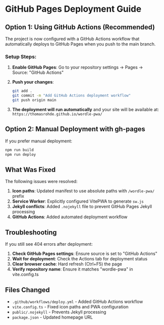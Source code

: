 # GitHub Pages Deployment Guide

## Option 1: Using GitHub Actions (Recommended)

The project is now configured with a GitHub Actions workflow that automatically deploys to GitHub Pages when you push to the main branch.

### Setup Steps:

1. **Enable GitHub Pages**: Go to your repository settings → Pages → Source: "GitHub Actions"

2. **Push your changes**:
   ```bash
   git add .
   git commit -m "Add GitHub Actions deployment workflow"
   git push origin main
   ```

3. **The deployment will run automatically** and your site will be available at:
   `https://thomasrohde.github.io/wordle-pwa/`

## Option 2: Manual Deployment with gh-pages

If you prefer manual deployment:

```bash
npm run build
npm run deploy
```

## What Was Fixed

The following issues were resolved:

1. **Icon paths**: Updated manifest to use absolute paths with `/wordle-pwa/` prefix
2. **Service Worker**: Explicitly configured VitePWA to generate `sw.js` 
3. **Jekyll conflicts**: Added `.nojekyll` file to prevent GitHub Pages Jekyll processing
4. **GitHub Actions**: Added automated deployment workflow

## Troubleshooting

If you still see 404 errors after deployment:

1. **Check GitHub Pages settings**: Ensure source is set to "GitHub Actions"
2. **Wait for deployment**: Check the Actions tab for deployment status
3. **Clear browser cache**: Hard refresh (Ctrl+F5) the page
4. **Verify repository name**: Ensure it matches "wordle-pwa" in vite.config.ts

## Files Changed

- `.github/workflows/deploy.yml` - Added GitHub Actions workflow
- `vite.config.ts` - Fixed icon paths and PWA configuration  
- `public/.nojekyll` - Prevents Jekyll processing
- `package.json` - Updated homepage URL
